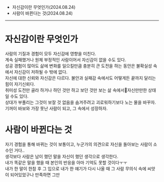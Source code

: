 - 자신감이란 무엇인가(2024.08.24)
- 사람이 바뀐다는 것(2024.08.24)
---
# 자신감이란 무엇인가
사람의 기질과 경험이 모두 자신감에 영향을 미친다.  
계속 실패했거나 원체 부정적인 사람이어서 자신감이 없을 수도 있다.  
성공 경험이 많아도 삶에 변화를 일으킬만큼 충분히 큰 도전을 하는 동안은 불확실성 속에서 자신감이 저하될 수 밖에 없다.  
자신에 대한 신뢰와 자신감은 다르다. 불안과 실패감 속에서도 어떻게든 끝까지 달리는 힘이 자기신뢰다.  
취미성 도전만 골라 하거나 하던 것만 하고 보던 것만 보는 삶 속에서자신만만한 상태일 수도 있다.   
상대가 부풀리는 그것이 보잘 것 없음을 숨겨주려고 괴로워하기보다 노는 물을 바꾸자.  
기꺼이 바보와 가장 못난 사람이 되고, 그 속에서 성장하자.  

# 사람이 바뀐다는 것
자기 경험을 통해 바뀌는 것이 보통이고, 누군가의 의견으로 자신을 돌아보는 사람이 소수인 거다..  
생각보다 사람은 남이 했던 말을 자신이 했던 생각으로 생각한다.  
내가 똑같은 말을 했을 때 본인의 반응을 아마 기억도 못할 것이다ㅜㅜ  
내가 한 말이 한참 후 그 입으로 내가 한 얘기가 다시 나올 때 그 사람 무의식 속에 씨앗이 되어있었구나 만족하면 그만  
